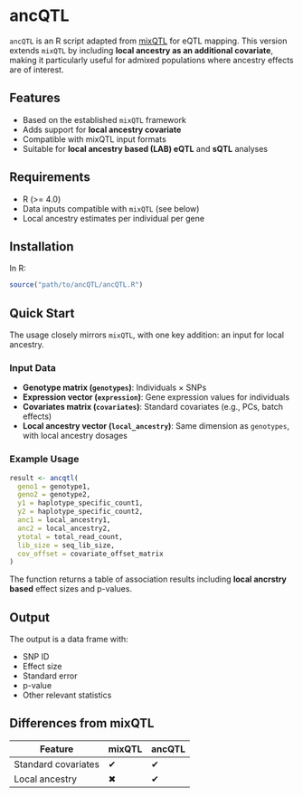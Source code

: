 # ancQTL

`ancQTL` is an R script adapted from [mixQTL](https://github.com/hakyimlab/mixqtl) for eQTL  mapping. This version extends `mixQTL` by including **local ancestry as an additional covariate**, making it particularly useful for admixed populations where ancestry effects are of interest.

## Features

* Based on the established `mixQTL` framework
* Adds support for **local ancestry covariate**
* Compatible with mixQTL input formats
* Suitable for **local ancestry based (LAB) eQTL** and **sQTL** analyses

## Requirements

* R (>= 4.0)
* Data inputs compatible with `mixQTL` (see below)
* Local ancestry estimates per individual per gene

## Installation

In R:

```r
source("path/to/ancQTL/ancQTL.R")
```

## Quick Start

The usage closely mirrors `mixQTL`, with one key addition: an input for local ancestry.

### Input Data

* **Genotype matrix (`genotypes`)**: Individuals × SNPs
* **Expression vector (`expression`)**: Gene expression values for individuals
* **Covariates matrix (`covariates`)**: Standard covariates (e.g., PCs, batch effects)
* **Local ancestry vector (`local_ancestry`)**: Same dimension as `genotypes`, with local ancestry dosages

### Example Usage

```r
result <- ancqtl(
  geno1 = genotype1, 
  geno2 = genotype2,
  y1 = haplotype_specific_count1,
  y2 = haplotype_specific_count2,
  anc1 = local_ancestry1,
  anc2 = local_ancestry2,
  ytotal = total_read_count,
  lib_size = seq_lib_size,
  cov_offset = covariate_offset_matrix
)
```

The function returns a table of association results including **local ancrstry based** effect sizes and p-values.

## Output

The output is a data frame with:

* SNP ID
* Effect size
* Standard error
* p-value
* Other relevant statistics

## Differences from mixQTL

| Feature             | mixQTL | ancQTL |
| ------------------- | ------ | ------ |
| Standard covariates | ✔      | ✔      |
| Local ancestry      | ✖      | ✔      |
